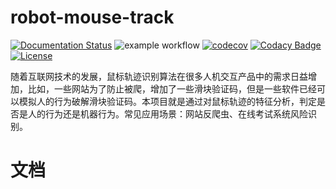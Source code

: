 # robot-mouse-track
[![Documentation Status](https://readthedocs.org/projects/robot-mouse-track-recognition/badge/?version=latest)](https://robot-mouse-track-recognition.readthedocs.io/zh/latest/?badge=latest)
![example workflow](https://github.com/itmorn/robot-mouse-track/actions/workflows/main.yml/badge.svg)
[![codecov](https://codecov.io/gh/itmorn/robot-mouse-track/branch/main/graph/badge.svg)](https://codecov.io/gh/itmorn/robot-mouse-track)
[![Codacy Badge](https://app.codacy.com/project/badge/Grade/873baeb256bd4f1cbcf7f516897a3415)](https://www.codacy.com/gh/itmorn/robot-mouse-track/dashboard?utm_source=github.com&amp;utm_medium=referral&amp;utm_content=itmorn/robot-mouse-track&amp;utm_campaign=Badge_Grade)
[![License](https://img.shields.io/github/license/itmorn/robot-mouse-track.svg)](https://github.com/itmorn/robot-mouse-track/blob/main/LICENSE)


随着互联网技术的发展，鼠标轨迹识别算法在很多人机交互产品中的需求日益增加，比如，一些网站为了防止被爬，增加了一些滑块验证码，但是一些软件已经可以模拟人的行为破解滑块验证码。本项目就是通过对鼠标轨迹的特征分析，判定是否是人的行为还是机器行为。常见应用场景：网站反爬虫、在线考试系统风险识别。

# 文档
